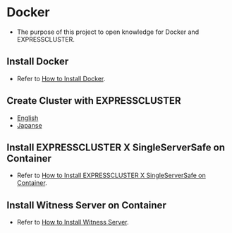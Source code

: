 # Docker
- The purpose of this project to open knowledge for Docker and EXPRESSCLUSTER.

## Install Docker
- Refer to [How to Install Docker](doc/HowToInstallDocker.md).

## Create Cluster with EXPRESSCLUSTER
- [English](doc/Create_a_Cluster_with_EXPRRESSCLUSTER.md)
- [Japanse](doc/CreateCluster_jp.md)

## Install EXPRESSCLUSTER X SingleServerSafe on Container
- Refer to [How to Install EXPRESSCLUSTER X SingleServerSafe on Container](doc/HowToInstallSSS.md).

## Install Witness Server on Container
- Refer to [How to Install Witness Server](doc/HowToInstallWitnessServer.md).